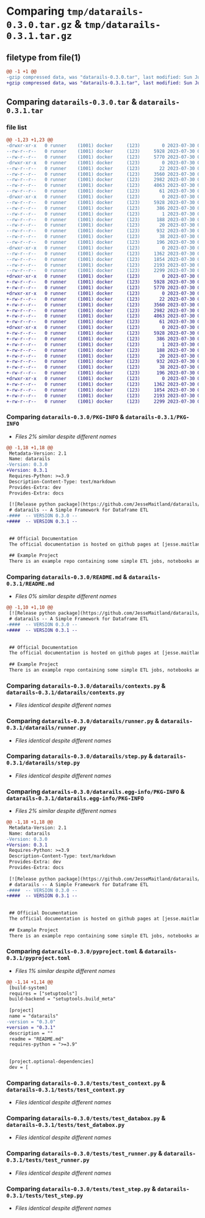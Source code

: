 # Comparing `tmp/datarails-0.3.0.tar.gz` & `tmp/datarails-0.3.1.tar.gz`

## filetype from file(1)

```diff
@@ -1 +1 @@
-gzip compressed data, was "datarails-0.3.0.tar", last modified: Sun Jul 30 06:15:36 2023, max compression
+gzip compressed data, was "datarails-0.3.1.tar", last modified: Sun Jul 30 06:19:28 2023, max compression
```

## Comparing `datarails-0.3.0.tar` & `datarails-0.3.1.tar`

### file list

```diff
@@ -1,23 +1,23 @@
-drwxr-xr-x   0 runner    (1001) docker     (123)        0 2023-07-30 06:15:36.851199 datarails-0.3.0/
--rw-r--r--   0 runner    (1001) docker     (123)     5928 2023-07-30 06:15:36.851199 datarails-0.3.0/PKG-INFO
--rw-r--r--   0 runner    (1001) docker     (123)     5770 2023-07-30 06:15:25.000000 datarails-0.3.0/README.md
-drwxr-xr-x   0 runner    (1001) docker     (123)        0 2023-07-30 06:15:36.847199 datarails-0.3.0/datarails/
--rw-r--r--   0 runner    (1001) docker     (123)       22 2023-07-30 06:15:25.000000 datarails-0.3.0/datarails/__init__.py
--rw-r--r--   0 runner    (1001) docker     (123)     3560 2023-07-30 06:15:11.000000 datarails-0.3.0/datarails/contexts.py
--rw-r--r--   0 runner    (1001) docker     (123)     2982 2023-07-30 06:15:11.000000 datarails-0.3.0/datarails/runner.py
--rw-r--r--   0 runner    (1001) docker     (123)     4063 2023-07-30 06:15:11.000000 datarails-0.3.0/datarails/step.py
--rw-r--r--   0 runner    (1001) docker     (123)       61 2023-07-30 06:15:11.000000 datarails-0.3.0/datarails/type_vars.py
-drwxr-xr-x   0 runner    (1001) docker     (123)        0 2023-07-30 06:15:36.851199 datarails-0.3.0/datarails.egg-info/
--rw-r--r--   0 runner    (1001) docker     (123)     5928 2023-07-30 06:15:36.000000 datarails-0.3.0/datarails.egg-info/PKG-INFO
--rw-r--r--   0 runner    (1001) docker     (123)      386 2023-07-30 06:15:36.000000 datarails-0.3.0/datarails.egg-info/SOURCES.txt
--rw-r--r--   0 runner    (1001) docker     (123)        1 2023-07-30 06:15:36.000000 datarails-0.3.0/datarails.egg-info/dependency_links.txt
--rw-r--r--   0 runner    (1001) docker     (123)      188 2023-07-30 06:15:36.000000 datarails-0.3.0/datarails.egg-info/requires.txt
--rw-r--r--   0 runner    (1001) docker     (123)       20 2023-07-30 06:15:36.000000 datarails-0.3.0/datarails.egg-info/top_level.txt
--rw-r--r--   0 runner    (1001) docker     (123)      932 2023-07-30 06:15:25.000000 datarails-0.3.0/pyproject.toml
--rw-r--r--   0 runner    (1001) docker     (123)       38 2023-07-30 06:15:36.851199 datarails-0.3.0/setup.cfg
--rw-r--r--   0 runner    (1001) docker     (123)      196 2023-07-30 06:15:11.000000 datarails-0.3.0/setup.py
-drwxr-xr-x   0 runner    (1001) docker     (123)        0 2023-07-30 06:15:36.851199 datarails-0.3.0/tests/
--rw-r--r--   0 runner    (1001) docker     (123)     1362 2023-07-30 06:15:11.000000 datarails-0.3.0/tests/test_context.py
--rw-r--r--   0 runner    (1001) docker     (123)     1854 2023-07-30 06:15:11.000000 datarails-0.3.0/tests/test_databox.py
--rw-r--r--   0 runner    (1001) docker     (123)     2193 2023-07-30 06:15:11.000000 datarails-0.3.0/tests/test_runner.py
--rw-r--r--   0 runner    (1001) docker     (123)     2299 2023-07-30 06:15:11.000000 datarails-0.3.0/tests/test_step.py
+drwxr-xr-x   0 runner    (1001) docker     (123)        0 2023-07-30 06:19:28.518856 datarails-0.3.1/
+-rw-r--r--   0 runner    (1001) docker     (123)     5928 2023-07-30 06:19:28.518856 datarails-0.3.1/PKG-INFO
+-rw-r--r--   0 runner    (1001) docker     (123)     5770 2023-07-30 06:19:19.000000 datarails-0.3.1/README.md
+drwxr-xr-x   0 runner    (1001) docker     (123)        0 2023-07-30 06:19:28.514855 datarails-0.3.1/datarails/
+-rw-r--r--   0 runner    (1001) docker     (123)       22 2023-07-30 06:19:19.000000 datarails-0.3.1/datarails/__init__.py
+-rw-r--r--   0 runner    (1001) docker     (123)     3560 2023-07-30 06:19:08.000000 datarails-0.3.1/datarails/contexts.py
+-rw-r--r--   0 runner    (1001) docker     (123)     2982 2023-07-30 06:19:08.000000 datarails-0.3.1/datarails/runner.py
+-rw-r--r--   0 runner    (1001) docker     (123)     4063 2023-07-30 06:19:08.000000 datarails-0.3.1/datarails/step.py
+-rw-r--r--   0 runner    (1001) docker     (123)       61 2023-07-30 06:19:08.000000 datarails-0.3.1/datarails/type_vars.py
+drwxr-xr-x   0 runner    (1001) docker     (123)        0 2023-07-30 06:19:28.518856 datarails-0.3.1/datarails.egg-info/
+-rw-r--r--   0 runner    (1001) docker     (123)     5928 2023-07-30 06:19:28.000000 datarails-0.3.1/datarails.egg-info/PKG-INFO
+-rw-r--r--   0 runner    (1001) docker     (123)      386 2023-07-30 06:19:28.000000 datarails-0.3.1/datarails.egg-info/SOURCES.txt
+-rw-r--r--   0 runner    (1001) docker     (123)        1 2023-07-30 06:19:28.000000 datarails-0.3.1/datarails.egg-info/dependency_links.txt
+-rw-r--r--   0 runner    (1001) docker     (123)      188 2023-07-30 06:19:28.000000 datarails-0.3.1/datarails.egg-info/requires.txt
+-rw-r--r--   0 runner    (1001) docker     (123)       20 2023-07-30 06:19:28.000000 datarails-0.3.1/datarails.egg-info/top_level.txt
+-rw-r--r--   0 runner    (1001) docker     (123)      932 2023-07-30 06:19:19.000000 datarails-0.3.1/pyproject.toml
+-rw-r--r--   0 runner    (1001) docker     (123)       38 2023-07-30 06:19:28.518856 datarails-0.3.1/setup.cfg
+-rw-r--r--   0 runner    (1001) docker     (123)      196 2023-07-30 06:19:08.000000 datarails-0.3.1/setup.py
+drwxr-xr-x   0 runner    (1001) docker     (123)        0 2023-07-30 06:19:28.518856 datarails-0.3.1/tests/
+-rw-r--r--   0 runner    (1001) docker     (123)     1362 2023-07-30 06:19:08.000000 datarails-0.3.1/tests/test_context.py
+-rw-r--r--   0 runner    (1001) docker     (123)     1854 2023-07-30 06:19:08.000000 datarails-0.3.1/tests/test_databox.py
+-rw-r--r--   0 runner    (1001) docker     (123)     2193 2023-07-30 06:19:08.000000 datarails-0.3.1/tests/test_runner.py
+-rw-r--r--   0 runner    (1001) docker     (123)     2299 2023-07-30 06:19:08.000000 datarails-0.3.1/tests/test_step.py
```

### Comparing `datarails-0.3.0/PKG-INFO` & `datarails-0.3.1/PKG-INFO`

 * *Files 2% similar despite different names*

```diff
@@ -1,18 +1,18 @@
 Metadata-Version: 2.1
 Name: datarails
-Version: 0.3.0
+Version: 0.3.1
 Requires-Python: >=3.9
 Description-Content-Type: text/markdown
 Provides-Extra: dev
 Provides-Extra: docs
 
 [![Release python package](https://github.com/JesseMaitland/datarails/actions/workflows/release.yml/badge.svg)](https://github.com/JesseMaitland/datarails/actions/workflows/release.yml)
 # datarails -- A Simple Framework for Dataframe ETL
-####  -- VERSION 0.3.0 --
+####  -- VERSION 0.3.1 --
 
 
 ## Official Documentation
 The official documentation is hosted on github pages at [jesse.maitland.github.io](https://jessemaitland.github.io/datarails/)
 
 ## Example Project
 There is an example repo containing some simple ETL jobs, notebooks and commands for building documentation at [jessemaitland/datarails-example](https://github.com/JesseMaitland/datarails_examples)
```

### Comparing `datarails-0.3.0/README.md` & `datarails-0.3.1/README.md`

 * *Files 0% similar despite different names*

```diff
@@ -1,10 +1,10 @@
 [![Release python package](https://github.com/JesseMaitland/datarails/actions/workflows/release.yml/badge.svg)](https://github.com/JesseMaitland/datarails/actions/workflows/release.yml)
 # datarails -- A Simple Framework for Dataframe ETL
-####  -- VERSION 0.3.0 --
+####  -- VERSION 0.3.1 --
 
 
 ## Official Documentation
 The official documentation is hosted on github pages at [jesse.maitland.github.io](https://jessemaitland.github.io/datarails/)
 
 ## Example Project
 There is an example repo containing some simple ETL jobs, notebooks and commands for building documentation at [jessemaitland/datarails-example](https://github.com/JesseMaitland/datarails_examples)
```

### Comparing `datarails-0.3.0/datarails/contexts.py` & `datarails-0.3.1/datarails/contexts.py`

 * *Files identical despite different names*

### Comparing `datarails-0.3.0/datarails/runner.py` & `datarails-0.3.1/datarails/runner.py`

 * *Files identical despite different names*

### Comparing `datarails-0.3.0/datarails/step.py` & `datarails-0.3.1/datarails/step.py`

 * *Files identical despite different names*

### Comparing `datarails-0.3.0/datarails.egg-info/PKG-INFO` & `datarails-0.3.1/datarails.egg-info/PKG-INFO`

 * *Files 2% similar despite different names*

```diff
@@ -1,18 +1,18 @@
 Metadata-Version: 2.1
 Name: datarails
-Version: 0.3.0
+Version: 0.3.1
 Requires-Python: >=3.9
 Description-Content-Type: text/markdown
 Provides-Extra: dev
 Provides-Extra: docs
 
 [![Release python package](https://github.com/JesseMaitland/datarails/actions/workflows/release.yml/badge.svg)](https://github.com/JesseMaitland/datarails/actions/workflows/release.yml)
 # datarails -- A Simple Framework for Dataframe ETL
-####  -- VERSION 0.3.0 --
+####  -- VERSION 0.3.1 --
 
 
 ## Official Documentation
 The official documentation is hosted on github pages at [jesse.maitland.github.io](https://jessemaitland.github.io/datarails/)
 
 ## Example Project
 There is an example repo containing some simple ETL jobs, notebooks and commands for building documentation at [jessemaitland/datarails-example](https://github.com/JesseMaitland/datarails_examples)
```

### Comparing `datarails-0.3.0/pyproject.toml` & `datarails-0.3.1/pyproject.toml`

 * *Files 1% similar despite different names*

```diff
@@ -1,14 +1,14 @@
 [build-system]
 requires = ["setuptools"]
 build-backend = "setuptools.build_meta"
 
 [project]
 name = "datarails"
-version = "0.3.0"
+version = "0.3.1"
 description = ""
 readme = "README.md"
 requires-python = ">=3.9"
 
 
 [project.optional-dependencies]
 dev = [
```

### Comparing `datarails-0.3.0/tests/test_context.py` & `datarails-0.3.1/tests/test_context.py`

 * *Files identical despite different names*

### Comparing `datarails-0.3.0/tests/test_databox.py` & `datarails-0.3.1/tests/test_databox.py`

 * *Files identical despite different names*

### Comparing `datarails-0.3.0/tests/test_runner.py` & `datarails-0.3.1/tests/test_runner.py`

 * *Files identical despite different names*

### Comparing `datarails-0.3.0/tests/test_step.py` & `datarails-0.3.1/tests/test_step.py`

 * *Files identical despite different names*

